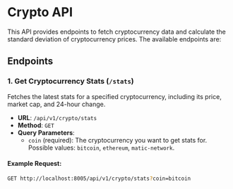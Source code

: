 # Crypto API

This API provides endpoints to fetch cryptocurrency data and calculate the standard deviation of cryptocurrency prices. The available endpoints are:

## Endpoints

### 1. **Get Cryptocurrency Stats** (`/stats`)

Fetches the latest stats for a specified cryptocurrency, including its price, market cap, and 24-hour change.

- **URL**: `/api/v1/crypto/stats`
- **Method**: `GET`
- **Query Parameters**:
  - `coin` (required): The cryptocurrency you want to get stats for. Possible values: `bitcoin`, `ethereum`, `matic-network`.

#### Example Request:

```bash
GET http://localhost:8005/api/v1/crypto/stats?coin=bitcoin



